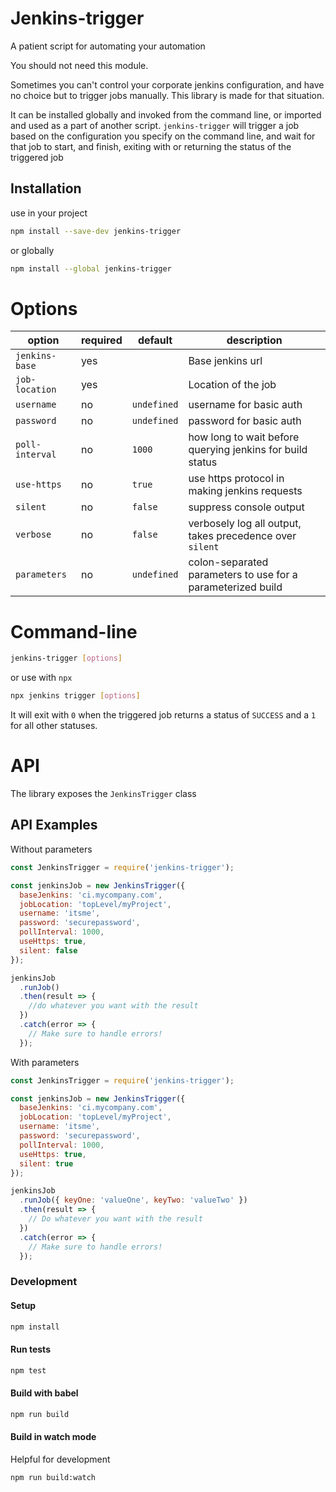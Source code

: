 # Jenkins-trigger

A patient script for automating your automation

You should not need this module.

Sometimes you can't control your corporate jenkins configuration, and have no choice but to trigger jobs manually.
This library is made for that situation.

It can be installed globally and invoked from the command line, or imported and used as a part of another script.
`jenkins-trigger` will trigger a job based on the configuration you specify on the command line, and wait for that job to start, and finish, exiting with or returning the status of the triggered job

## Installation

use in your project

```bash
npm install --save-dev jenkins-trigger
```

or globally

```bash
npm install --global jenkins-trigger
```

# Options

| option          | required | default     | description                                                 |
| --------------- | -------- | ----------- | ----------------------------------------------------------- |
| `jenkins-base`  | yes      |             | Base jenkins url                                            |
| `job-location`  | yes      |             | Location of the job                                         |
| `username`      | no       | `undefined` | username for basic auth                                     |
| `password`      | no       | `undefined` | password for basic auth                                     |
| `poll-interval` | no       | `1000`      | how long to wait before querying jenkins for build status   |
| `use-https`     | no       | `true`      | use https protocol in making jenkins requests               |
| `silent`        | no       | `false`     | suppress console output                                     |
| `verbose`       | no       | `false`     | verbosely log all output, takes precedence over `silent`    |
| `parameters`    | no       | `undefined` | colon-separated parameters to use for a parameterized build |

# Command-line

```bash
jenkins-trigger [options]
```

or use with `npx`

```bash
npx jenkins trigger [options]
```

It will exit with `0` when the triggered job returns a status of `SUCCESS` and a `1` for all other statuses.

# API

The library exposes the `JenkinsTrigger` class

## API Examples

Without parameters

```javascript
const JenkinsTrigger = require('jenkins-trigger');

const jenkinsJob = new JenkinsTrigger({
  baseJenkins: 'ci.mycompany.com',
  jobLocation: 'topLevel/myProject',
  username: 'itsme',
  password: 'securepassword',
  pollInterval: 1000,
  useHttps: true,
  silent: false
});

jenkinsJob
  .runJob()
  .then(result => {
    //do whatever you want with the result
  })
  .catch(error => {
    // Make sure to handle errors!
  });
```

With parameters

```javascript
const JenkinsTrigger = require('jenkins-trigger');

const jenkinsJob = new JenkinsTrigger({
  baseJenkins: 'ci.mycompany.com',
  jobLocation: 'topLevel/myProject',
  username: 'itsme',
  password: 'securepassword',
  pollInterval: 1000,
  useHttps: true,
  silent: true
});

jenkinsJob
  .runJob({ keyOne: 'valueOne', keyTwo: 'valueTwo' })
  .then(result => {
    // Do whatever you want with the result
  })
  .catch(error => {
    // Make sure to handle errors!
  });
```

### Development

#### Setup

```bash
npm install
```

#### Run tests

```bash
npm test
```

#### Build with babel

```bash
npm run build
```

#### Build in watch mode

Helpful for development

```bash
npm run build:watch
```
